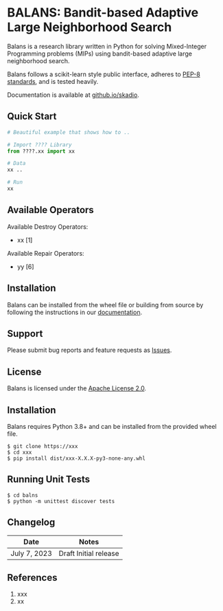 # BALANS: Bandit-based Adaptive Large Neighborhood Search

Balans is a research library written in Python 
for solving Mixed-Integer Programming problems (MIPs) 
using bandit-based adaptive large neighborhood search.

Balans follows a scikit-learn style public interface, 
adheres to [PEP-8 standards](https://www.python.org/dev/peps/pep-0008/), 
and is tested heavily. 

Documentation is available at [github.io/skadio](https://github.com/skadio/balans).

## Quick Start

```python
# Beautiful example that shows how to ..

# Import ???? Library
from ????.xx import xx

# Data
xx .. 

# Run
xx
```

## Available Operators

Available Destroy Operators:
* xx [1]

Available Repair Operators: 
* yy [6]


## Installation

Balans can be installed from the wheel file or building from source by following the instructions in 
our [documentation](https://github.io/balans/installation.html).

## Support

Please submit bug reports and feature requests as [Issues](https://github.com/skadio/balans/issues).

## License

Balans is licensed under the [Apache License 2.0](LICENSE.md).

## Installation
Balans requires Python 3.8+ and can be installed from the provided wheel file.  


```
$ git clone https://xxx   
$ cd xxx
$ pip install dist/xxx-X.X.X-py3-none-any.whl
```

## Running Unit Tests

```
$ cd balns
$ python -m unittest discover tests
```

## Changelog

| Date | Notes |
|--------|-------------|
| July 7, 2023 | Draft Initial release |

## References

1. xxx
2. xx

<br>

